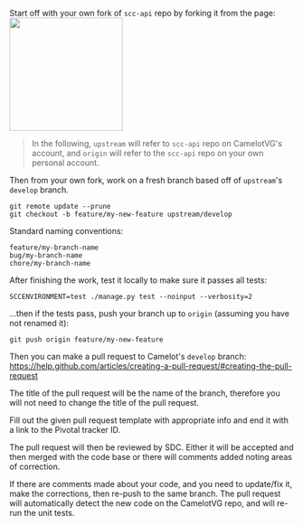 Start off with your own fork of `scc-api` repo by forking it from the page:  
<img src="http://i.imgur.com/umwdmL2.png" width="200">  

> In the following, `upstream` will refer to `scc-api` repo on CamelotVG's account, and `origin` will refer to the `scc-api` repo on your own personal account.

Then from your own fork, work on a fresh branch based off of `upstream`'s `develop` branch.

```shell
git remote update --prune
git checkout -b feature/my-new-feature upstream/develop
```

Standard naming conventions:
```shell
feature/my-branch-name
bug/my-branch-name
chore/my-branch-name
```

After finishing the work, test it locally to make sure it passes all tests:

```shell
SCCENVIRONMENT=test ./manage.py test --noinput --verbosity=2
```

...then if the tests pass, push your branch up to `origin` (assuming you have not renamed it):
```shell
git push origin feature/my-new-feature
```

Then you can make a pull request to Camelot's `develop` branch:  
https://help.github.com/articles/creating-a-pull-request/#creating-the-pull-request

The title of the pull request will be the name of the branch, therefore you will not need to change the title of the pull request.

Fill out the given pull request template with appropriate info and end it with a link to the Pivotal tracker ID.

The pull request will then be reviewed by SDC.  Either it will be accepted and then merged with the code base or there will comments added noting areas of correction.

If there are comments made about your code, and you need to update/fix it, make the corrections, then re-push to the same branch. The pull request will automatically detect the new code on the CamelotVG repo, and will re-run the unit tests.